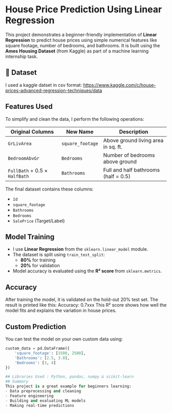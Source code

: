 # House Price Prediction Using Linear Regression

This project demonstrates a beginner-friendly implementation of **Linear Regression** to predict house prices using simple numerical features like square footage, number of bedrooms, and bathrooms. It is built using the **Ames Housing Dataset** (from Kaggle) as part of a machine learning internship task.

## 📁 Dataset
I used a kaggle datset in csv format:  https://www.kaggle.com/c/house-prices-advanced-regression-techniques/data

##  Features Used
To simplify and clean the data, I perform the following operations:

| Original Columns              | New Name         | Description                             |
|-------------------------------|------------------|-----------------------------------------|
| `GrLivArea`                   | `square_footage` | Above ground living area in sq. ft.     |
| `BedroomAbvGr`                | `Bedrooms`       | Number of bedrooms above ground         |
| `FullBath` + 0.5 × `HalfBath` | `Bathrooms`      | Full and half bathrooms (half = 0.5)    |

The final dataset contains these columns:
- `Id`
- `square_footage`
- `Bathrooms`
- `Bedrooms`
- `SalePrice` (Target/Label)

##  Model Training
- I use **Linear Regression** from the `sklearn.linear_model` module.
- The dataset is split using `train_test_split`:
  - **80%** for training
  - **20%** for validation
- Model accuracy is evaluated using the **R² score** from `sklearn.metrics`.

## Accuracy
After training the model, it is validated on the hold-out 20% test set. The result is printed like this: Accuracy: 0.7xxx
This R² score shows how well the model fits and explains the variation in house prices.

##  Custom Prediction
You can test the model on your own custom data using:
```python
custom_data = pd.DataFrame({
    'square_footage': [1500, 2500],
    'Bathrooms': [2.5, 3.0],
    'Bedrooms': [3, 4]
})

## Libraries Used : Python, pandas, numpy & scikit-learn
## Summary
This project is a great example for beginners learning:
- Data preprocessing and cleaning
- Feature engineering
- Building and evaluating ML models
- Making real-time predictions





